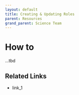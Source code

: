 ```yaml
---
layout: default
title: Creating & Updating Roles
parent: Resources
grand_parent: Science Team
---
```


# How to

...tbd 

## Related Links

* link_1